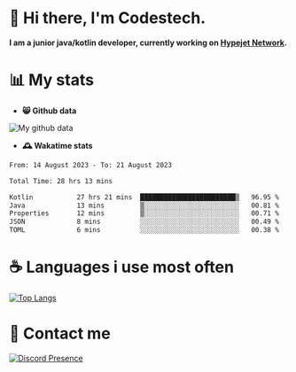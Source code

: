 # 👋 Hi there, I'm Codestech.
**I am a junior java/kotlin developer, currently working on [Hypejet Network](https://github.com/Hypejet).**

# 📊 My stats
- **😸 Github data**

![My github data](https://github-readme-stats.vercel.app/api?username=Codestech1&count_private=true&include_all_commits=true&theme=codeSTACKr)

- **🕰️ Wakatime stats**
<!--START_SECTION:waka-->

```txt
From: 14 August 2023 - To: 21 August 2023

Total Time: 28 hrs 13 mins

Kotlin           27 hrs 21 mins  ████████████████████████▒   96.95 %
Java             13 mins         ▒░░░░░░░░░░░░░░░░░░░░░░░░   00.81 %
Properties       12 mins         ▒░░░░░░░░░░░░░░░░░░░░░░░░   00.71 %
JSON             8 mins          ░░░░░░░░░░░░░░░░░░░░░░░░░   00.49 %
TOML             6 mins          ░░░░░░░░░░░░░░░░░░░░░░░░░   00.38 %
```

<!--END_SECTION:waka-->

# ☕ Languages i use most often
[![Top Langs](https://github-readme-stats.vercel.app/api/top-langs/?username=Codestech1&layout=compact&langs_count=8&exclude_repo=window5000.github.io&theme=codeSTACKr)](https://github.com/anuraghazra/github-readme-stats)

# 💬 Contact me
[![Discord Presence](https://lanyard.cnrad.dev/api/650718742157852740)](https://discord.com/users/650718742157852740)
</br>
